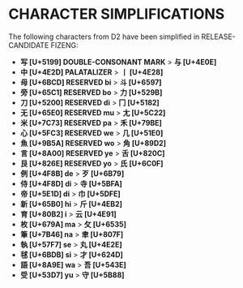 # CHARACTER SIMPLIFICATIONS

The following characters from D2 have been simplified in RELEASE-CANDIDATE FIZENG:

* <b>写 [U+5199] DOUBLE-CONSONANT MARK</b> > <b>与 [U+4E0E]</b>
* <b>中 [U+4E2D] PALATALIZER</b> > <b>丨 [U+4E28]</b>
* <b>母 [U+6BCD] RESERVED bi</b> > <b>斗 [U+6597]</b>
* <b>旁 [U+65C1] RESERVED bo</b> > <b>⼒ [U+529B]</b>
* <b>刀 [U+5200] RESERVED di</b> > <b>⼌ [U+5182]</b>
* <b>无 [U+65E0] RESERVED mu</b> > <b>⼪ [U+5C22]</b>
* <b>米 [U+7C73] RESERVED pa</b> > <b>⽲ [U+79BE]</b>
* <b>心 [U+5FC3] RESERVED we</b> > <b>几 [U+51E0]</b>
* <b>魚 [U+9B5A] RESERVED wo</b> > <b>⾓ [U+89D2]</b>
* <b>言 [U+8A00] RESERVED ye</b> > <b>⾆ [U+820C]</b>
* <b>艮 [U+826E] RESERVED yo</b> > <b>氏 [U+6C0F]</b>
* <b>例 [U+4F8B] de</b> > <b>歹 [U+6B79]</b>
* <b>侍 [U+4F8D] di</b> > <b>寺 [U+5BFA]</b>
* <b>帝 [U+5E1D] di</b> > <b>巾 [U+5DFE]</b>
* <b>新 [U+65B0] hi</b> > <b>斤 [U+4EB2]</b>
* <b>育 [U+80B2] i</b> > <b>云 [U+4E91]</b>
* <b>枚 [U+679A] ma</b> > <b>攵 [U+6535]</b>
* <b>筆 [U+7B46] na</b> > <b>聿 [U+807F]</b>
* <b>執 [U+57F7] se</b> > <b>丸 [U+4E2E]</b>
* <b>毬 [U+6BDB] si</b> > <b>才 [U+624D]</b>
* <b>語 [U+8A9E] wa</b> > <b>吾 [U+543E]</b>
* <b>受 [U+53D7] yu</b> > <b>守 [U+5B88]</b>
